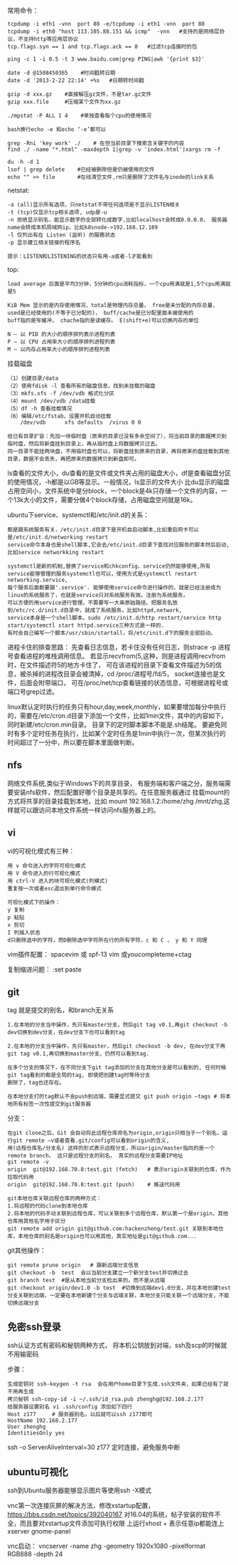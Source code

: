 常用命令： 

    tcpdump -i eth1 -vnn  port 80 -e/tcpdump -i eth1 -vnn  port 80 
    tcpdump -i eth0 "host 113.105.88.151 && icmp"  -vnn   #支持的是网络层协议，不支持http等应用层协议
    tcp.flags.syn == 1 and tcp.flags.ack == 0   #过滤tcp连接时的包
    
    ping -c 1 -i 0.5 -t 3 www.baidu.com|grep PING|awk '{print $3}'
         
    date -d @1508450365    #时间戳转日期
    date -d '2013-2-22 22:14' +%s   #日期转时间戳
    
    gzip -d xxx.gz    #直接解压gz文件，不是tar.gz文件
    gzip xxx.file     #压缩某个文件为xx.gz
    
    ./mpstat -P ALL 1 4    #单独查看每个cpu的使用情况
    
    bash换行echo -e 和echo ‘-e’都可以
    
    grep -Rni 'key work' ./    # 在但当前目录下搜索含关键字的内容
    find ./ -name "*.html" -maxdepth 1|grep -v 'index.html'|xargs rm -f  
    
    du -h -d 1
    lsof | grep delete    #已经被删除但是仍被使用的文件
    echo "" >> file       #在线清空文件,rm只是删除了文件名与inode的link关系

netstat:

    -a (all)显示所有选项，只netstat不带任何选项是不显示LISTEN相关
    -t (tcp)仅显示tcp相关选项, udp是-u
    -n 拒绝显示别名，能显示数字的全部转化成数字,比如localhost会转成0.0.0.0， 服务器name会转成本机局域网ip，比如k8snode->192.168.12.189
    -l 仅列出有在 Listen (监听) 的服務状态
    -p 显示建立相关链接的程序名
    
    提示：LISTEN和LISTENING的状态只有用-a或者-l才能看到
  

top:
    
    load average 后面是平均3分钟，5分钟的cpu消耗指标，一个cpu用满就是1,5个cpu用满就是5
    
    KiB Mem 显示的是内存使用情况，total是物理内存总量， free是未分配的内存总量， used是已经使用的(不等于已分配的)， buff/cache是已分配里面未被使用的
    buff指的是写缓冲， chache指的是读缓存。 E(shift+e)可以切换内存的单位
    
    N – 以 PID 的大小的顺序排列表示进程列表
    P – 以 CPU 占用率大小的顺序排列进程列表
    M – 以内存占用率大小的顺序排列进程列表
    

挂载磁盘 

    （1）创建目录/data
    （2）使用fdisk -l 查看所有的磁盘信息，找到未挂载的磁盘
    （3）mkfs.xfs -f /dev/vdb 格式化分区
    （4）mount /dev/vdb /data挂载
    （5）df -h 查看挂载情况
    （6）编辑/etc/fstab，设置开机自动挂载
        /dev/vdb      xfs defaults  /virus 0 0
         
    给已有目录扩容：先加一块临时盘（原来的目录已没有多余空间了），将当前目录的数据拷贝到临时盘，然后将新盘挂到目录上，再从临时盘上将数据拷贝过去。
    同一目录不能挂两块盘，不用临时盘也可以，将新盘挂到原来的目录，再将原来的盘挂载到其他目录，数据不会丢失，再把原来的数据拷贝到新盘即可。 
    
    
ls查看的文件大小，du查看的是文件或文件夹占用的磁盘大小，df是查看磁盘分区的使用情况，-h都是以GB等显示。一般情况，ls显示的文件大小
比du显示的磁盘占用空间小，文件系统中是分block，一个block是4k只存储一个文件的内容，一个13k大小的文件，需要分做4个block存储，占用磁盘空间就是16k。


ubuntu下service、systemctl和/etc/init.d的关系：

    都是跟系统服务有关，/etc/init.d目录下是开机自启动脚本,比如重启网卡可以是/etc/init.d/networking restart
    service命令本身也是shell脚本,它会去/etc/init.d目录下查找对应服务的脚本然后启动,比如service networkking restart
    
    systemctl是新的机制,替换了service和chkconfig，service仍然能够使用,所有service能够管理的服务systemctl也可以，使用方式是systemctl restart networking.service,
    每个服务后面都要跟'.service'. 能够使用service命令进行操作的，就是已经注册成为linux的系统服务了，也就是service只对系统服务有效。注册为系统服务，
    可以方便的用service进行管理，不需要写一大串原始路径。把服务名放到/etc/rc.d/init.d目录中，就成了系统服务，比如httpd,network, 
    service本身是一个shell脚本。sudo /etc/init.d/http restart/service http start/systemctl start httpd.service三种方式是一样的.   
    有时会自己编写一个脚本/usr/sbin/startall，将/etc/init.d下的服务全部启动。 

进程卡住的排查思路： 
先查看日志信息，若卡住没有任何日志，则strace -p 进程号查看进程的堆栈调用信息。 若显示recvfrom(5,这种，则是进程调用recvfrom时，在文件描述符5的地方卡住了，
可在该进程的目录下查看文件描述为5的信息，被杀掉的进程改目录会被清掉，cd /proc/进程号/fd/5， socket连接也是文件，后面会附带端口， 
可在/proc/net/tcp查看链接的状态信息，可根据进程号或端口号grep过滤。


linux默认定时执行的任务只有hour,day,week,monthly，如果要增加每分中执行的，需要在/etc/cron.d目录下添加一个文件，比如1min文件，其中的内容如下，同时新建/etc/cron.min目录。
目录下的定时脚本脚本不能是.sh结尾。 要避免同时有多个定时任务在执行，比如某个定时任务是1min中执行一次，但某次执行的时间超过了一分中，所以要在脚本里面做判断。


## nfs
网络文件系统,类似于Windows下的共享目录， 有服务端和客户端之分，服务端需要安装nfs软件，然后配置好哪个目录是共享的。在任意服务器通过
挂载mount的方式将共享的目录挂载到本地，比如 mount 192.168.1.2:/home/zhg /mnt/zhg,这样就可以跟访问本地文件系统一样访问nfs服务器上的。



## vi
vi的可视化模式有三种：

    用 v 命令进入的字符可视化模式
    用 V 命令进入的行可视化模式
    用 ctrl-V 进入的块可视化模式(列模式)
    重复按一次或者esc退出到单行命令模式
    
    可视化模式下的操作：
    y 复制
    p 粘贴
    x 剪切
    I 列插入状态
    d只删除选中的字符，而D删除选中字符所在行的所有字符，c 和 C ， y 和 Y 同理
    
vim插件配置： spacevim 或 spf-13 vim 或youcompleteme+ctag

复制缩进问题： :set paste


## git

tag 就是提交的别名，和branch无关系

    1.在本地的分支当中操作，先只有master分支，然后git tag v0.1,再git checkout -b dev切换到dev分支，在dev分支下也可以看到tag
    
    2.在本地的分支当中操作，先只有master，然后git checkout -b dev, 在dev分支下再git tag v0.1,再切换到master分支，仍然可以看到tag.
    
    在多个分支的情况下，在不同分支下git tag添加的分支在其他分支是可以看到的, 任何时候git tag看到的都是全局的tag, 即使把创建tag时等待分支
    删除了，tag也还存在。
    
    在本地分支打的tag默认不会push到远端，需要显式提交 git push origin –tags # 将本地所有标签一次性提交到git服务器

分支：
    
    在git clone之后，Git 会自动将此远程仓库命名为origin,origin只相当于一个别名，运行git remote –v或者查看.git/config可以看到origin的含义,
    用(远程仓库名/分支名) 这样的形式表示远程分支，所以origin/master指向的是一个remote branch， 这只是远程分支的别名， 真实的远程分支需要IP地址
    git remote -v
    origin	git@192.168.70.8:test.git (fetch)   # 表示origin关联到的仓库，作为拉取代码用
    origin	git@192.168.70.8:test.git (push)    # 推送代码用
    
    git本地仓库关联远程仓库的两种方式：
    1.将远程的代码clone到本地仓库 
    2.将本地的代码手动关联到远程仓库，可以关联到多个远程仓库，默认第一个是origin，其他仓库用其他名字用于区分
    git remote add origin git@github.com:hackenzheng/test.git 关联到本地仓库，本地仓库的别名是origin也可以用其他，真实地址是git@github.com...

git其他操作：

    git remote prune origin   # 跟新远端分支信息
    git checkout -b  test  会以当前分支建立一个新分支test并切换过去
    git branch test  #是从本地当前分支检出来的，而不是从远端
    git checkout origin/dev1.0 -b test  #切换到远端dev1.0分支，并在本地创建test分支关联到远端，一定要在本地新建个分支与远端关联，本地分支只能关联一个远端分支，不能切换远端分支


## 免密ssh登录
ssh认证方式有密码和秘钥两种方式， 将本机公钥放到对端，ssh及scp的时候就不用输密码

步骤：

    生成密钥对 ssh-keygen -t rsa  会在用户home目录下生成.ssh文件夹，如果已经有了就不用再生成
    拷贝秘钥 ssh-copy-id -i ~/.ssh/id_rsa.pub zhenghg@192.168.2.177
    给服务器设置别名 vi .ssh/config 添加如下四行
    Host z177     # 服务器别名，以后就可以ssh z177即可
    HostName 192.168.2.177
    User zhenghg
    IdentitiesOnly yes

ssh -o ServerAliveInterval=30 z177  定时连接，避免服务中断

## ubuntu可视化
ssh到Ubuntu服务器能够显示图片等使用ssh -X模式

vnc第一次连接灰屏的解决方法，修改xstartup配置，https://bbs.csdn.net/topics/392040167
对16.04的系统，帖子安装的软件不全，而且要对xstartup文件添加可执行权限
上运行xhost + 表示任意ip都能连上xserver gnome-panel

vnc启动： vncserver -name zhg -geometry 1920x1080 -pixelformat RGB888 -depth 24
